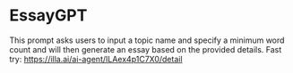 # EssayGPT
This prompt asks users to input a topic name and specify a minimum word count and will then generate an essay based on the provided details.
Fast try: https://illa.ai/ai-agent/ILAex4p1C7X0/detail
